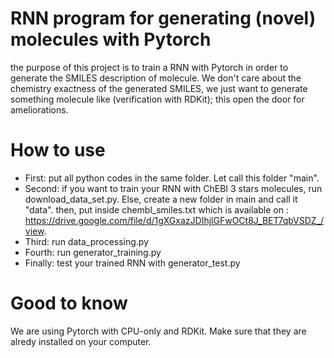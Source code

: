# RNN program for generating (novel) molecules with Pytorch

the purpose of this project is to train a RNN with Pytorch in order to generate the SMILES description of molecule.
We don't care about the chemistry exactness of the generated SMILES, we just want to generate something molecule like (verification with RDKit); this open the door for ameliorations.

# How to use

- First: put all python codes in the same folder. Let call this folder "main".
- Second: if you want to train your RNN with ChEBI 3 stars molecules, run download_data_set.py.
        Else, create a new folder in main and call it "data". then, put inside chembl_smiles.txt which is available on : https://drive.google.com/file/d/1gXGxazJDIhjlGFwOCt8J_BET7qbVSDZ_/view.
- Third: run data_processing.py
- Fourth: run generator_training.py
- Finally: test your trained RNN with generator_test.py

# Good to know

We are using Pytorch with CPU-only and RDKit. Make sure that they are alredy installed on your computer.
